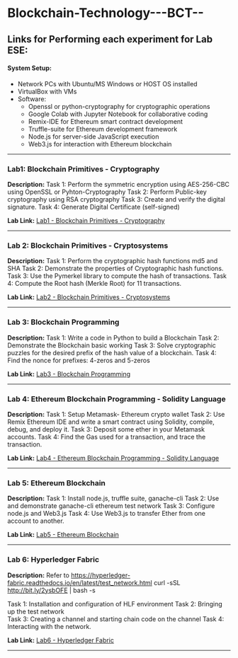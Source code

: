 # Blockchain-Technology---BCT--

## Links for Performing each experiment for Lab ESE:

#### System Setup:
- Network PCs with Ubuntu/MS Windows or HOST OS installed
- VirtualBox with VMs
- Software:
  - Openssl or python-cryptography for cryptographic operations
  - Google Colab with Jupyter Notebook for collaborative coding
  - Remix-IDE for Ethereum smart contract development
  - Truffle-suite for Ethereum development framework
  - Node.js for server-side JavaScript execution
  - Web3.js for interaction with Ethereum blockchain

---

### Lab1: Blockchain Primitives - Cryptography

**Description:**
Task 1: Perform the symmetric encryption using AES-256-CBC using OpenSSL or Pyhton-Cryptography
Task 2: Perform Public-key cryptography using RSA cryptography
Task 3: Create and verify the digital signature.
Task 4: Generate Digital Certificate (self-signed)

**Lab Link:** [Lab1 - Blockchain Primitives - Cryptography](https://chat.openai.com/share/2c6de447-de2c-4c90-a6b4-2e5f40ab02dc)

---

### Lab 2: Blockchain Primitives - Cryptosystems

**Description:**
Task 1: Perform the cryptographic hash functions md5 and SHA
Task 2: Demonstrate the properties of Cryptographic hash functions.
Task 3: Use the Pymerkel library to compute the hash of transactions.
Task 4: Compute the Root hash (Merkle Root) for 11 transactions.

**Lab Link:** [Lab2 - Blockchain Primitives - Cryptosystems](https://chat.openai.com/share/5c7e05fb-f666-4f98-a959-79af4b168647)

---

### Lab 3: Blockchain Programming

**Description:**
Task 1: Write a code in Python to build a Blockchain 
Task 2: Demonstrate the Blockchain basic working
Task 3: Solve cryptographic puzzles for the desired prefix of the hash value of a blockchain. 
Task 4: Find the nonce for prefixes: 4-zeros and 5-zeros

**Lab Link:** [Lab3 - Blockchain Programming](https://chat.openai.com/share/57e23ab0-f1ca-4273-9b2e-de08bb1606e3)

---

### Lab 4: Ethereum Blockchain Programming - Solidity Language

**Description:**
Task 1: Setup Metamask- Ethereum crypto wallet 
Task 2: Use Remix Ethereum IDE and write a smart contract using Solidity, compile, debug, and deploy it.
Task 3: Deposit some ether in your Metamask accounts. 
Task 4: Find the Gas used for a transaction, and trace the transaction.

**Lab Link:** [Lab4 - Ethereum Blockchain Programming - Solidity Language](https://chat.openai.com/share/b063b58d-bcc4-445a-afff-27f17d122b09)

---

### Lab 5: Ethereum Blockchain

**Description:**
Task 1: Install node.js, truffle suite, ganache-cli 
Task 2: Use and demonstrate ganache-cli ethereum test network 
Task 3: Configure node.js and Web3.js
Task 4: Use Web3.js to transfer Ether from one account to another.

**Lab Link:** [Lab5 - Ethereum Blockchain](https://chat.openai.com/share/0383ee1e-7eed-477c-8161-c93c2e9eba4b)

---

### Lab 6: Hyperledger Fabric

**Description:**
Refer to  https://hyperledger-fabric.readthedocs.io/en/latest/test_network.html
curl -sSL http://bit.ly/2ysbOFE | bash -s 

Task 1: Installation and configuration of HLF environment
Task 2: Bringing up the test network  
Task 3: Creating a channel and starting chain code on the channel
Task 4: Interacting with the network.

**Lab Link:** [Lab6 - Hyperledger Fabric](https://chat.openai.com/share/a4678295-6b99-4601-a10f-4168e977d8f4)

---
